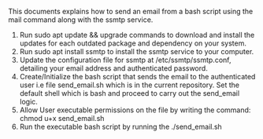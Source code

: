 This documents explains how to send an email from a bash script using the mail command along with the ssmtp service.

1. Run sudo apt update && upgrade commands to download and install the updates for each outdated package and dependency on your system.
2. Run sudo apt install ssmtp to install the ssmtp service to your computer.
3. Update the configuration file for ssmtp at /etc/ssmtp/ssmtp.conf, detailing your email address and authenticated password.
4. Create/Initialize the bash script that sends the email to the authenticated user i.e file send_email.sh which is in the current repository. Set the default shell which is bash and proceed to carry out the send_email logic.
5. Allow User executable permissions on the file by writing the command: chmod u+x send_email.sh
6. Run the executable bash script by running the ./send_email.sh
